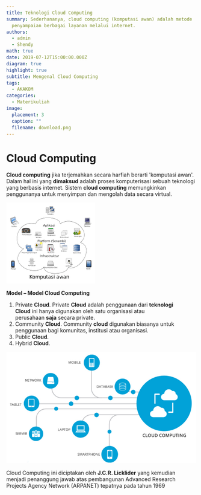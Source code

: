 ```yaml
---
title: Teknologi Cloud Computing
summary: Sederhananya, cloud computing (komputasi awan) adalah metode
  penyampaian berbagai layanan melalui internet.
authors:
  - admin
  - Shendy
math: true
date: 2019-07-12T15:00:00.000Z
diagram: true
highlight: true
subtitle: Mengenal Cloud Computing
tags:
  - AKAKOM
categories:
  - Materikuliah
image:
  placement: 3
  caption: ""
  filename: download.png
---
```

# Cloud Computing

<!--StartFragment-->

**Cloud computing** jika terjemahkan secara harfiah berarti 'komputasi awan'. Dalam hal ini yang **dimaksud** adalah proses komputerisasi sebuah teknologi yang berbasis internet. Sistem **cloud computing** memungkinkan penggunanya untuk menyimpan dan mengolah data secara virtual.<!--StartFragment-->

![](download.png)

**Model – Model Cloud Computing**

1. Private **Cloud**. Private **Cloud** adalah penggunaan dari **teknologi Cloud** ini hanya digunakan oleh satu organisasi atau perusahaan **saja** secara private.
2. Community **Cloud**. Community **cloud** digunakan biasanya untuk penggunaan bagi komunitas, institusi atau organisasi. 
3. Public **Cloud**.
4. Hybrid **Cloud**.

<!--EndFragment-->

![](mengenal-apa-itu-cloud-computing-defenisi-fungsi-dan-cara-kerja-_-idcloudhost.jpg)



<!--EndFragment-->

<!--StartFragment-->

Cloud Computing ini diciptakan oleh **J.C.R. Licklider** yang kemudian menjadi penanggung jawab atas pembangunan Advanced Research Projects Agency Network (ARPANET) tepatnya pada tahun 1969

<!--EndFragment-->